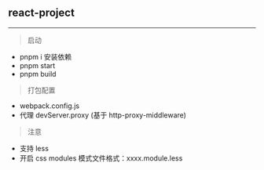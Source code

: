 ## react-project

---

> 启动

- pnpm i 安装依赖
- pnpm start
- pnpm build

> 打包配置

- webpack.config.js
- 代理 devServer.proxy (基于 http-proxy-middleware)

> 注意

- 支持 less
- 开启 css modules 模式文件格式：xxxx.module.less

